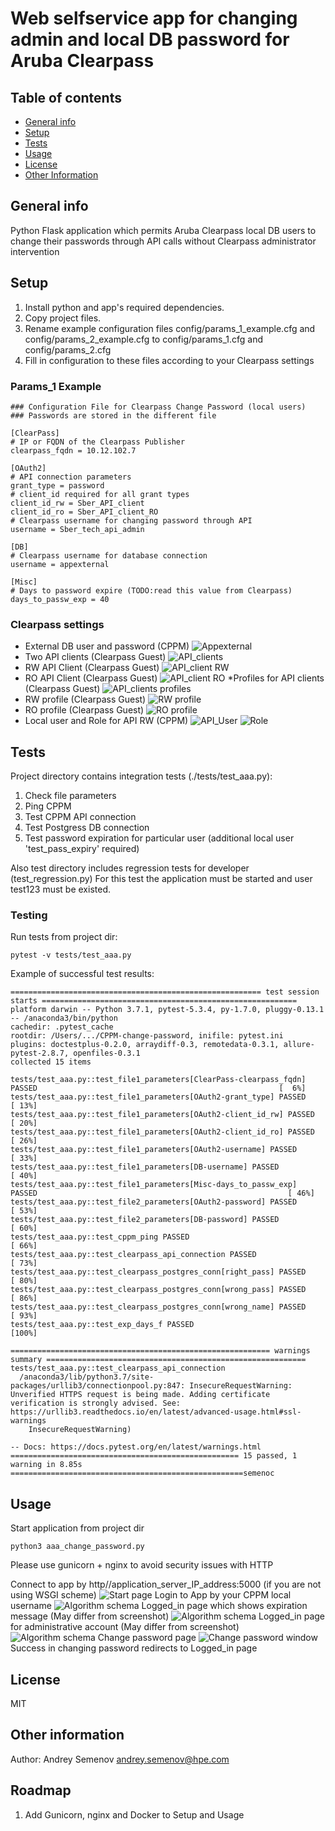  # Web selfservice app for changing admin and local DB password for Aruba Clearpass
## Table of contents
* [General info](#general-info)
* [Setup](#setup)
* [Tests](#tests)
* [Usage](#usage)
* [License](#license)
* [Other Information](#other-infirmation)


## General info
Python Flask application which permits Aruba Clearpass local DB users to change their passwords through API calls
without Clearpass administrator intervention
	
## Setup
1. Install python and app's required dependencies.
2. Copy project files.
3. Rename example configuration files config/params_1_example.cfg and config/params_2_example.cfg to config/params_1.cfg and config/params_2.cfg
4. Fill in configuration to these files according to your Clearpass settings
### Params_1 Example
```
### Configuration File for Clearpass Change Password (local users)
### Passwords are stored in the different file

[ClearPass]
# IP or FQDN of the Clearpass Publisher
clearpass_fqdn = 10.12.102.7

[OAuth2]
# API connection parameters
grant_type = password
# client_id required for all grant types
client_id_rw = Sber_API_client
client_id_ro = Sber_API_client_RO
# Clearpass username for changing password through API
username = Sber_tech_api_admin

[DB]
# Clearpass username for database connection
username = appexternal

[Misc]
# Days to password expire (TODO:read this value from Clearpass)
days_to_passw_exp = 40
```
### Clearpass settings
* External DB user and password (CPPM)
![Appexternal](./images/appexternal.jpg)
* Two API clients (Clearpass Guest)
![API_clients](./images/apiclients.jpg)
* RW API Client (Clearpass Guest)
![API_client RW](./images/apiclientrw.jpg)
* RO API Client (Clearpass Guest)
![API_client RO](./images/apiclientro.jpg)
*Profiles for API clients (Clearpass Guest)
![API_clients profiles](./images/apiprofiles.jpg)
* RW profile (Clearpass Guest)
![RW profile](./images/rwprofile.jpg)
* RO profile (Clearpass Guest)
![RO profile](./images/roprofile.jpg)
* Local user and Role for API RW (CPPM)
![API_User](./images/api_user.jpg)
![Role](./images/role.jpg)

## Tests
Project directory contains integration tests (./tests/test_aaa.py):
1. Check file parameters
2. Ping CPPM
3. Test CPPM API connection
4. Test Postgress DB connection
5. Test password expiration for particular user (additional local user 'test_pass_expiry' required) 

Also test directory includes regression tests for developer (test_regression.py)
For this test the application must be started and user test123 must be existed.

### Testing
Run tests from project dir:
```
pytest -v tests/test_aaa.py
```
Example of successful test results:
```
======================================================== test session starts =========================================================
platform darwin -- Python 3.7.1, pytest-5.3.4, py-1.7.0, pluggy-0.13.1 -- /anaconda3/bin/python
cachedir: .pytest_cache
rootdir: /Users/.../CPPM-change-password, inifile: pytest.ini
plugins: doctestplus-0.2.0, arraydiff-0.3, remotedata-0.3.1, allure-pytest-2.8.7, openfiles-0.3.1
collected 15 items                                                                                                                   

tests/test_aaa.py::test_file1_parameters[ClearPass-clearpass_fqdn] PASSED                                                      [  6%]
tests/test_aaa.py::test_file1_parameters[OAuth2-grant_type] PASSED                                                             [ 13%]
tests/test_aaa.py::test_file1_parameters[OAuth2-client_id_rw] PASSED                                                           [ 20%]
tests/test_aaa.py::test_file1_parameters[OAuth2-client_id_ro] PASSED                                                           [ 26%]
tests/test_aaa.py::test_file1_parameters[OAuth2-username] PASSED                                                               [ 33%]
tests/test_aaa.py::test_file1_parameters[DB-username] PASSED                                                                   [ 40%]
tests/test_aaa.py::test_file1_parameters[Misc-days_to_passw_exp] PASSED                                                        [ 46%]
tests/test_aaa.py::test_file2_parameters[OAuth2-password] PASSED                                                               [ 53%]
tests/test_aaa.py::test_file2_parameters[DB-password] PASSED                                                                   [ 60%]
tests/test_aaa.py::test_cppm_ping PASSED                                                                                       [ 66%]
tests/test_aaa.py::test_clearpass_api_connection PASSED                                                                        [ 73%]
tests/test_aaa.py::test_clearpass_postgres_conn[right_pass] PASSED                                                             [ 80%]
tests/test_aaa.py::test_clearpass_postgres_conn[wrong_pass] PASSED                                                             [ 86%]
tests/test_aaa.py::test_clearpass_postgres_conn[wrong_name] PASSED                                                             [ 93%]
tests/test_aaa.py::test_exp_days_f PASSED                                                                                      [100%]

========================================================== warnings summary ==========================================================
tests/test_aaa.py::test_clearpass_api_connection
  /anaconda3/lib/python3.7/site-packages/urllib3/connectionpool.py:847: InsecureRequestWarning: Unverified HTTPS request is being made. Adding certificate verification is strongly advised. See: https://urllib3.readthedocs.io/en/latest/advanced-usage.html#ssl-warnings
    InsecureRequestWarning)

-- Docs: https://docs.pytest.org/en/latest/warnings.html
=================================================== 15 passed, 1 warning in 8.85s ====================================================semenoc
```

## Usage

Start application from project dir
```
python3 aaa_change_password.py 
```
Please use gunicorn + nginx to avoid security issues with HTTP

Connect to app by http//application_server_IP_address:5000
(if you are not using WSGI scheme)
![Start page](./images/start.jpg)
Login to App by your CPPM local username
![Algorithm schema](./images/login.jpg)
Logged_in page which shows expiration message (May differ from screenshot)
![Algorithm schema](./images/logged_in.jpg)
Logged_in page for administrative account (May differ from screenshot)
![Algorithm schema](./images/logged_in_admin.jpg)
Change password page
![Change password window](./images/change_password.jpg)
Success in changing password redirects to Logged_in page

## License
MIT

## Other information
Author: Andrey Semenov andrey.semenov@hpe.com

## Roadmap
1. Add Gunicorn, nginx and Docker to Setup and Usage
